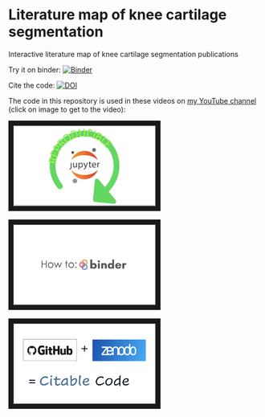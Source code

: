 # Literature map of knee cartilage segmentation

Interactive literature map of knee cartilage segmentation publications

Try it on binder: [![Binder](https://mybinder.org/badge_logo.svg)](https://mybinder.org/v2/gh/sbonaretti/cart_segm_liter_map/master?filepath=Toets.ipynb)

Cite the code: [![DOI](https://zenodo.org/badge/223441506.svg)](https://zenodo.org/badge/latestdoi/223441506)

The code in this repository is used in these videos on <a href="https://www.youtube.com/channel/UCk1sLroo_tgJqcn-0EVh6zQ" target="_blank">my YouTube channel</a> (click on image to get to the video): 

<a href="https://youtu.be/-9qSUJTuec8" target="_blank"><img src="repro.png" alt="image" width="283" height="160" border="10"></a>

<a href="https://youtu.be/owSGVOov9pQ" target="_blank"><img src="binder.png" alt="image" width="283" height="160" border="10"></a>

<a href="https://youtu.be/gp3D4mf6MHQ" target="_blank"><img src="citable_code.png" alt="image" width="283" height="160" border="10"></a>

